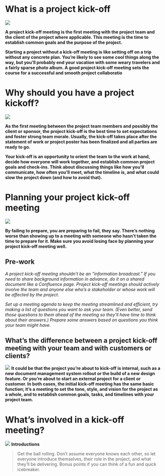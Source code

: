 # What is a project kick-off
![](https://conceptboard.com/wp-content/uploads/Header_Project_Kickoff_Meeting.png)

**A project kick-off meeting is the first meeting with the project team and the client of the project where applicable. This meeting is the time to establish common goals and the purpose of the project.**

**Starting a project without a kick-off meeting is like setting off on a trip without any concrete plan. You’re likely to see some cool things along the way, but you’ll probably end your vacation with some weary travelers and a fairly sparse photo album. A good project kick-off meeting sets the course for a successful and smooth project collaboratio**

# Why should you have a project kickoff? 
![](https://www.dashe.com/hubfs/Project%20Kickoff%20Meeting%20Tool%20For%20Success.png)

**As the first meeting between the project team members and possibly the client or sponsor, the project kick-off is the best time to set expectations and foster strong team morale. Usually, the kick-off takes place after the statement of work or project poster has been finalized and all parties are ready to go.**

**Your kick-off is an opportunity to orient the team to the work at hand, decide how everyone will work together, and establish common project goals and check-ins. Think about discussing things like how you’ll communicate, how often you’ll meet, what the timeline is, and what could slow the project down (and how to avoid that).**

# Planning your project kick-off meeting
![](https://project.pm/wp-content/uploads/2018/10/Project-Kick-off-meeting-main-points-to-consider-and-time-e1580047846264.png)

**By failing to prepare, you are preparing to fail, they say. There’s nothing worse than showing up to a meeting with someone who hasn’t taken the time to prepare for it. Make sure you avoid losing face by planning your project kick-off meeting well.**

## Pre-work 
*A project kick-off meeting shouldn’t be an “information broadcast.” If you need to share background information in advance, do it on a shared document like a Confluence page. Project kick-off meetings should actively involve the team and anyone else who’s a stakeholder or whose work will be affected by the project.*

*Set up a meeting agenda to keep the meeting streamlined and efficient, try making a list of questions you want to ask your team. (Even better, send those questions to them ahead of the meeting so they’ll have time to think about their answers.) Prepare some answers based on questions you think your team might have.*

## What’s the difference between a project kick-off meeting with your team and with customers or clients? 
![](https://media.gettyimages.com/vectors/team-training-and-business-development-vector-id1140309143?s=612x612)
**It could be that the project you’re about to kick-off is internal, such as a new document management system rollout or the build of a new design feature. Or you’re about to start an external project for a client or customer. In both cases, the initial kick-off meeting has the same basic function; it’s a meeting to set the tone, style, and vision for the project as a whole, and to establish common goals, tasks, and timelines with your project team.**


# What’s involved in a kick-off meeting? 
![](https://www.urgenthomework.com/images/project-kick-off-meeting.png)
**Introductions**
> Get the ball rolling. Don’t assume everyone knows each other, so let everyone introduce themselves, their role in the project, and what they’ll be delivering. Bonus points if you can think of a fun and quick icebreaker.
